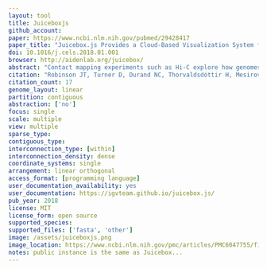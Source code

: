 ```yaml
---
layout: tool 
title: Juiceboxjs
github_account: 
paper: https://www.ncbi.nlm.nih.gov/pubmed/29428417
paper_title: "Juicebox.js Provides a Cloud-Based Visualization System for Hi-C Data."
doi: 10.1016/j.cels.2018.01.001
browser: http://aidenlab.org/juicebox/
abstract: "Contact mapping experiments such as Hi-C explore how genomes fold in 3D. Here, we introduce Juicebox.js, a cloud-based web application for exploring the resulting datasets. Like the original Juicebox application, Juicebox.js allows users to zoom in and out of such datasets using an interface similar to Google Earth. Juicebox.js also has many features designed to facilitate data reproducibility and sharing. Furthermore, Juicebox.js encodes the exact state of the browser in a shareable URL. Creating a public browser for a new Hi-C dataset does not require coding and can be accomplished in under a minute. The web app also makes it possible to create interactive figures online that can complement or replace ordinary journal figures. When combined with Juicer, this makes the entire process of data analysis transparent, insofar as every step from raw reads to published figure is publicly available as open source code."
citation: "Robinson JT, Turner D, Durand NC, Thorvaldsdóttir H, Mesirov JP, Aiden EL. Juicebox.js Provides a Cloud-Based Visualization System for Hi-C Data. Cell Syst. Elsevier; 2018;6: 256–258.e1."
citation_count: 17
genome_layout: linear
partition: contiguous
abstraction: ['no']
focus: single
scale: multiple
view: multiple
sparse_type: 
contiguous_type: 
interconnection_type: [within]
interconnection_density: dense
coordinate_systems: single
arrangement: linear orthogonal
access_format: [programming language]
user_documentation_availability: yes
user_documentation: https://igvteam.github.io/juicebox.js/
pub_year: 2018
license: MIT
license_form: open source
supported_species: 
supported_files: ['fasta', 'other']
image: /assets/juiceboxjs.png
image_location: https://www.ncbi.nlm.nih.gov/pmc/articles/PMC6047755/figure/F1/
notes: public instance is the same as Juicebox... 
---
```

